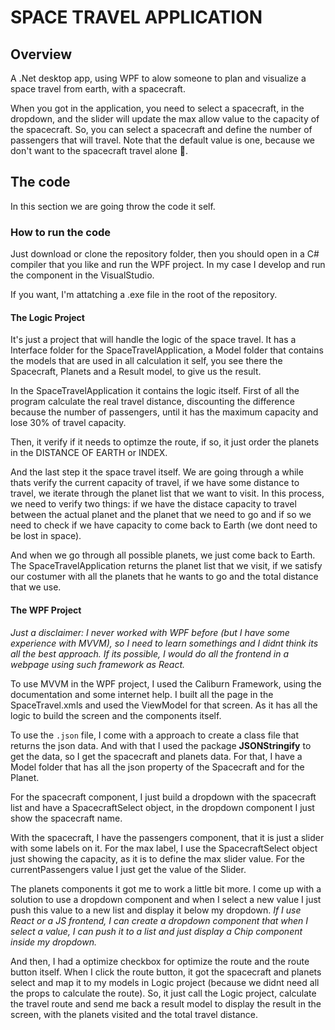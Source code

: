 # SPACE TRAVEL APPLICATION


## Overview

A .Net desktop app, using WPF to alow someone to plan and visualize a space travel from earth, with a spacecraft.

When you got in the application, you need to select a spacecraft, in the dropdown, and the slider will update the max allow value to the capacity of the spacecraft. So, you can select a spacecraft and define the number of passengers that will travel. Note that the default value is one, because we don't want to the spacecraft travel alone 🙂.

## The code

In this section we are going throw the code it self.

### How to run the code

Just download or clone the repository folder, then you should open in a C# compiler that you like and run the WPF project. In my case I develop and run the component in the VisualStudio.

If you want, I'm attatching a .exe file in the root of the repository.

#### The Logic Project

It's just a project that will handle the logic of the space travel. It has a Interface folder for the SpaceTravelApplication, a Model folder that contains the models that are used in all calculation it self, you see there the Spacecraft, Planets and a Result model, to give us the result.

In the SpaceTravelApplication it contains the logic itself. First of all the program calculate the real travel distance, discounting the difference because the number of passengers, until it has the maximum capacity and lose 30% of travel capacity.

Then, it verify if it needs to optimze the route, if so, it just order the planets in the DISTANCE OF EARTH or INDEX.

And the last step it the space travel itself. We are going through a while thats verify the current capacity of travel, if we have some distance to travel, we iterate through the planet list that we want to visit. In this process, we need to verify two things: if we have the distace capacity to travel between the actual planet and the planet that we need to go and if so we need to check if we have capacity to come back to Earth (we dont need to be lost in space).

And when we go through all possible planets, we just come back to Earth. The SpaceTravelApplication returns the planet list that we visit, if we satisfy our costumer with all the planets that he wants to go and the total distance that we use.

#### The WPF Project

_Just a disclaimer: I never worked with WPF before (but I have some experience with MVVM), so I need to learn somethings and I didnt think its all the best approach. If its possible, I would do all the frontend in a webpage using such framework as React._

To use MVVM in the WPF project, I used the Caliburn Framework, using the documentation and some internet help. I built all the page in the SpaceTravel.xmls and used the ViewModel for that screen. As it has all the logic to build the screen and the components itself.

To use the `.json` file, I come with a approach to create a class file that returns the json data. And with that I used the package **JSONStringify** to get the data, so I get the spacecraft and planets data. For that, I have a Model folder that has all the json property of the Spacecraft and for the Planet.

For the spacecraft component, I just build a dropdown with the spacecraft list and have a SpacecraftSelect object, in the dropdown component I just show the spacecraft name.

With the spacecraft, I have the passengers component, that it is just a slider with some labels on it. For the max label, I use the SpacecraftSelect object just showing the capacity, as it is to define the max slider value. For the currentPassengers value I just get the value of the Slider.

The planets components it got me to work a little bit more. I come up with a solution to use a dropdown component and when I select a new value I just push this value to a new list and display it below my dropdown. _If I use React or a JS frontend, I can create a dropdown component that when I select a value, I can push it to a list and just display a Chip component inside my dropdown._

And then, I had a optimize checkbox for optimize the route and the route button itself. When I click the route button, it got the spacecraft and planets select and map it to my models in Logic project (because we didnt need all the props to calculate the route). So, it just call the Logic project, calculate the travel route and send me back a result model to display the result in the screen, with the planets visited and the total travel distance.
